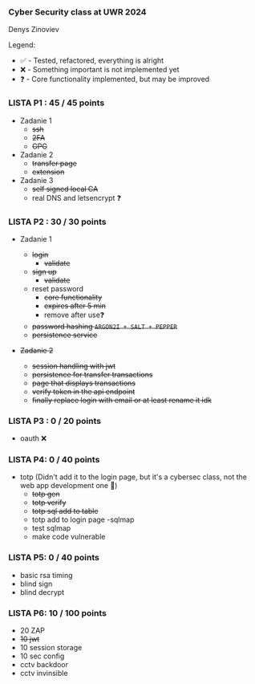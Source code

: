 ### Cyber Security class at UWR 2024
Denys Zinoviev

Legend:
- ✅ - Tested, refactored, everything is alright
- ❌ - Something important is not implemented yet
- ❓ - Core functionality implemented, but may be improved 



### LISTA P1 : 45 / 45 points
- Zadanie 1
  - ~~ssh~~
  - ~~2FA~~
  - ~~GPG~~ 
- Zadanie 2
  - ~~transfer page~~
  - ~~extension~~
- Zadanie 3
  - ~~self signed local CA~~
  - real DNS and letsencrypt ❓


### LISTA P2 : 30 / 30 points
- Zadanie 1
  - ~~login~~
    - ~~validate~~ 
  - ~~sign up~~
      - ~~validate~~
  - reset password
    - ~~core functionality~~ 
    - ~~expires after 5 min~~
    - remove after use❓
  - ~~password hashing `ARGON2I + SALT + PEPPER`~~
  - ~~persistence service~~

- ~~Zadanie 2~~
    - ~~session handling with jwt~~
    - ~~persistence for transfer transactions~~
    - ~~page that displays transactions~~
    - ~~verify token in the api endpoint~~
    - ~~finally replace login with email or at least rename it idk~~

### LISTA P3 : 0 / 20 points
- oauth ❌

### LISTA P4: 0 / 40 points
- totp (Didn't add it to the login page, but it's a cybersec class, not the web app development one 🤷)
  - ~~totp gen~~
  - ~~totp verify~~
  - ~~totp sql add to table~~
  - totp add to login page
-sqlmap
  - test sqlmap
  - make code vulnerable

### LISTA P5: 0 / 40 points
- basic rsa timing
- blind sign 
- blind decrypt

### LISTA P6: 10 / 100 points
- 20 ZAP
-  ~~10 jwt~~
- 10 session storage
- 10 sec config
- cctv backdoor
- cctv invinsible


